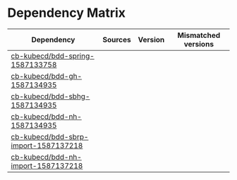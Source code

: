 # Dependency Matrix

Dependency | Sources | Version | Mismatched versions
---------- | ------- | ------- | -------------------
[cb-kubecd/bdd-spring-1587133758](https://github.com/cb-kubecd/bdd-spring-1587133758.git) |  | []() | 
[cb-kubecd/bdd-gh-1587134935](https://github.com/cb-kubecd/bdd-gh-1587134935.git) |  | []() | 
[cb-kubecd/bdd-sbhg-1587134935](https://github.com/cb-kubecd/bdd-sbhg-1587134935.git) |  | []() | 
[cb-kubecd/bdd-nh-1587134935](https://github.com/cb-kubecd/bdd-nh-1587134935.git) |  | []() | 
[cb-kubecd/bdd-sbrp-import-1587137218](https://github.com/cb-kubecd/bdd-sbrp-import-1587137218.git) |  | []() | 
[cb-kubecd/bdd-nh-import-1587137218](https://github.com/cb-kubecd/bdd-nh-import-1587137218.git) |  | []() | 
